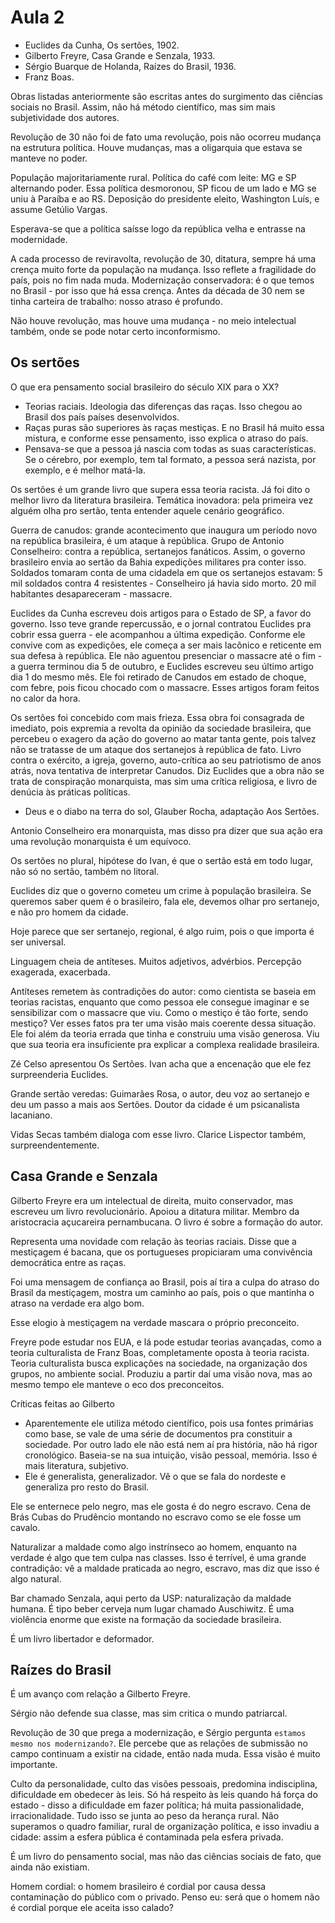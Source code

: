 Aula 2
======

- Euclides da Cunha, Os sertões, 1902.
- Gilberto Freyre, Casa Grande e Senzala, 1933.
- Sérgio Buarque de Holanda, Raízes do Brasil, 1936.
- Franz Boas.

Obras listadas anteriormente são escritas antes do surgimento das ciências sociais no Brasil. Assim, não há método científico, mas sim mais subjetividade dos autores.

Revolução de 30 não foi de fato uma revolução, pois não ocorreu mudança na estrutura política. Houve mudanças, mas a oligarquia que estava se manteve no poder.

População majoritariamente rural. Política do café com leite: MG e SP alternando poder. Essa política desmoronou, SP ficou de um lado e MG se uniu à Paraíba e ao RS. Deposição do presidente eleito, Washington Luís, e assume Getúlio Vargas.

Esperava-se que a política saísse logo da república velha e entrasse na modernidade.

A cada processo de reviravolta, revolução de 30, ditatura, sempre há uma crença muito forte da população na mudança. Isso reflete a fragilidade do país, pois no fim nada muda. Modernização conservadora: é o que temos no Brasil - por isso que há essa crença. Antes da década de 30 nem se tinha carteira de trabalho: nosso atraso é profundo.

Não houve revolução, mas houve uma mudança - no meio intelectual também, onde se pode notar certo inconformismo.

Os sertões
----------

O que era pensamento social brasileiro do século XIX para o XX?
- Teorias raciais. Ideologia das diferenças das raças. Isso chegou ao Brasil dos país países desenvolvidos.
- Raças puras são superiores às raças mestiças. E no Brasil há muito essa mistura, e conforme esse pensamento, isso explica o atraso do país.
- Pensava-se que a pessoa já nascia com todas as suas características. Se o cérebro, por exemplo, tem tal formato, a pessoa será nazista, por exemplo, e é melhor matá-la.

Os sertões é um grande livro que supera essa teoria racista. Já foi dito o melhor livro da literatura brasileira. Temática inovadora: pela primeira vez alguém olha pro sertão, tenta entender aquele cenário geográfico.

Guerra de canudos: grande acontecimento que inaugura um período novo na república brasileira, é um ataque à república. Grupo de Antonio Conselheiro: contra a república, sertanejos fanáticos. Assim, o governo brasileiro envia ao sertão da Bahia expedições militares pra conter isso. Soldados tomaram conta de uma cidadela em que os sertanejos estavam: 5 mil soldados contra 4 resistentes - Conselheiro já havia sido morto. 20 mil habitantes desapareceram - massacre.

Euclides da Cunha escreveu dois artigos para o Estado de SP, a favor do governo. Isso teve grande repercussão, e o jornal contratou Euclides pra cobrir essa guerra - ele acompanhou a última expedição. Conforme ele convive com as expedições, ele começa a ser mais lacônico e reticente em sua defesa à república. Ele não aguentou presenciar o massacre até o fim - a guerra terminou dia 5 de outubro, e Euclides escreveu seu último artigo dia 1 do mesmo mês. Ele foi retirado de Canudos em estado de choque, com febre, pois ficou chocado com o massacre. Esses artigos foram feitos no calor da hora.

Os sertões foi concebido com mais frieza. Essa obra foi consagrada de imediato, pois expremia a revolta da opinião da sociedade brasileira, que percebeu o exagero da ação do governo ao matar tanta gente, pois talvez não se tratasse de um ataque dos sertanejos à república de fato. Livro contra o exército, a igreja, governo, auto-crítica ao seu patriotismo de anos atrás, nova tentativa de interpretar Canudos. Diz Euclides que a obra não se trata de conspiração monarquista, mas sim uma crítica religiosa, e livro de denúcia às práticas políticas.

- Deus e o diabo na terra do sol, Glauber Rocha, adaptação Aos Sertões.

Antonio Conselheiro era monarquista, mas disso pra dizer que sua ação era uma revolução monarquista é um equívoco.

Os sertões no plural, hipótese do Ivan, é que o sertão está em todo lugar, não só no sertão, também no litoral.

Euclides diz que o governo cometeu um crime à população brasileira. Se queremos saber quem é o brasileiro, fala ele, devemos olhar pro sertanejo, e não pro homem da cidade.

Hoje parece que ser sertanejo, regional, é algo ruim, pois o que importa é ser universal.

Linguagem cheia de antíteses. Muitos adjetivos, advérbios. Percepção exagerada, exacerbada.

Antíteses remetem às contradições do autor: como cientista se baseia em teorias racistas, enquanto que como pessoa ele consegue imaginar e se sensibilizar com o massacre que viu. Como o mestiço é tão forte, sendo mestiço? Ver esses fatos pra ter uma visão mais coerente dessa situação. Ele foi além da teoria errada que tinha e construiu uma visão generosa. Viu que sua teoria era insuficiente pra explicar a complexa realidade brasileira.

Zé Celso apresentou Os Sertões. Ivan acha que a encenação que ele fez surpreenderia Euclides.

Grande sertão veredas: Guimarães Rosa, o autor, deu voz ao sertanejo e deu um passo a mais aos Sertões. Doutor da cidade é um psicanalista lacaniano.

Vidas Secas também dialoga com esse livro. Clarice Lispector também, surpreendentemente.

Casa Grande e Senzala
---------------------

Gilberto Freyre era um intelectual de direita, muito conservador, mas escreveu um livro revolucionário. Apoiou a ditatura militar. Membro da aristocracia açucareira pernambucana. O livro é sobre a formação do autor.

Representa uma novidade com relação às teorias raciais. Disse que a mestiçagem é bacana, que os portugueses propiciaram uma convivência democrática entre as raças.

Foi uma mensagem de confiança ao Brasil, pois aí tira a culpa do atraso do Brasil da mestiçagem, mostra um caminho ao país, pois o que mantinha o atraso na verdade era algo bom.

Esse elogio à mestiçagem na verdade mascara o próprio preconceito.

Freyre pode estudar nos EUA, e lá pode estudar teorias avançadas, como a teoria culturalista de Franz Boas, completamente oposta à teoria racista. Teoria culturalista busca explicações na sociedade, na organização dos grupos, no ambiente social. Produziu a partir daí uma visão nova, mas ao mesmo tempo ele manteve o eco dos preconceitos.

Críticas feitas ao Gilberto
- Aparentemente ele utiliza método científico, pois usa fontes primárias como base, se vale de uma série de documentos pra constituir a sociedade. Por outro lado ele não está nem aí pra história, não há rigor cronológico. Baseia-se na sua intuição, visão pessoal, memória. Isso é mais literatura, subjetivo.
- Ele é generalista, generalizador. Vê o que se fala do nordeste e generaliza pro resto do Brasil.

Ele se enternece pelo negro, mas ele gosta é do negro escravo. Cena de Brás Cubas do Prudêncio montando no escravo como se ele fosse um cavalo.

Naturalizar a maldade como algo instrínseco ao homem, enquanto na verdade é algo que tem culpa nas classes. Isso é terrível, é uma grande contradição: vê a maldade praticada ao negro, escravo, mas diz que isso é algo natural.

Bar chamado Senzala, aqui perto da USP: naturalização da maldade humana. É tipo beber cerveja num lugar chamado Auschiwitz. É uma violência enorme que existe na formação da sociedade brasileira.

É um livro libertador e deformador.

Raízes do Brasil
----------------

É um avanço com relação a Gilberto Freyre.

Sérgio não defende sua classe, mas sim critica o mundo patriarcal.

Revolução de 30 que prega a modernização, e Sérgio pergunta `estamos mesmo nos modernizando?`. Ele percebe que as relações de submissão no campo continuam a existir na cidade, então nada muda. Essa visão é muito importante.

Culto da personalidade, culto das visões pessoais, predomina indisciplina, dificuldade em obedecer às leis. Só há respeito às leis quando há força do estado - disso a dificuldade em fazer política; há muita passionalidade, irracionalidade. Tudo isso se junta ao peso da herança rural. Não superamos o quadro familiar, rural de organização política, e isso invadiu a cidade: assim a esfera pública é contaminada pela esfera privada.

É um livro do pensamento social, mas não das ciências sociais de fato, que ainda não existiam.

Homem cordial: o homem brasileiro é cordial por causa dessa contaminação do público com o privado. Penso eu: será que o homem não é cordial porque ele aceita isso calado?
